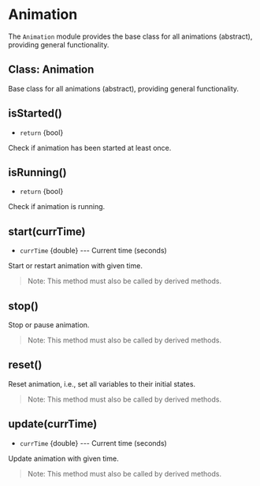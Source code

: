# Animation

The `Animation` module provides the base class for all animations (abstract), providing general functionality.

## Class: Animation

Base class for all animations (abstract), providing general functionality.

## isStarted()

* `return` {bool}

Check if animation has been started at least once.

## isRunning()

* `return` {bool}

Check if animation is running.

## start(currTime)

* `currTime` {double} --- Current time (seconds)

Start or restart animation with given time.
> Note: This method must also be called by derived methods.

## stop()

Stop or pause animation.
> Note: This method must also be called by derived methods.

## reset()

Reset animation, i.e., set all variables to their initial states.
> Note: This method must also be called by derived methods.

## update(currTime)

* `currTime` {double} --- Current time (seconds)

Update animation with given time.
> Note: This method must also be called by derived methods.